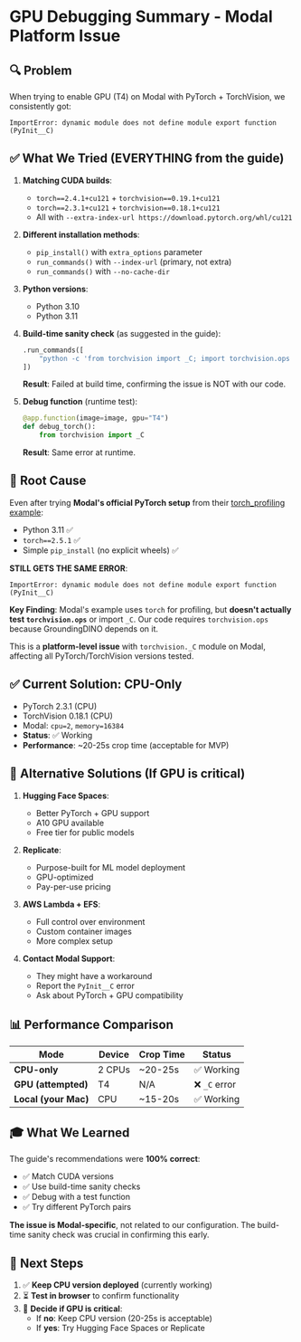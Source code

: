 # GPU Debugging Summary - Modal Platform Issue

## 🔍 **Problem**
When trying to enable GPU (T4) on Modal with PyTorch + TorchVision, we consistently got:
```
ImportError: dynamic module does not define module export function (PyInit__C)
```

## ✅ **What We Tried (EVERYTHING from the guide)**

1. **Matching CUDA builds**:
   - `torch==2.4.1+cu121` + `torchvision==0.19.1+cu121`
   - `torch==2.3.1+cu121` + `torchvision==0.18.1+cu121`
   - All with `--extra-index-url https://download.pytorch.org/whl/cu121`

2. **Different installation methods**:
   - `pip_install()` with `extra_options` parameter
   - `run_commands()` with `--index-url` (primary, not extra)
   - `run_commands()` with `--no-cache-dir`

3. **Python versions**:
   - Python 3.10
   - Python 3.11

4. **Build-time sanity check** (as suggested in the guide):
   ```python
   .run_commands([
       "python -c 'from torchvision import _C; import torchvision.ops as ops; ops.nms(...)'"
   ])
   ```
   **Result**: Failed at build time, confirming the issue is NOT with our code.

5. **Debug function** (runtime test):
   ```python
   @app.function(image=image, gpu="T4")
   def debug_torch():
       from torchvision import _C
   ```
   **Result**: Same error at runtime.

## 🎯 **Root Cause**

Even after trying **Modal's official PyTorch setup** from their [torch_profiling example](https://modal.com/docs/examples/torch_profiling):
- Python 3.11 ✅
- `torch==2.5.1` ✅  
- Simple `pip_install` (no explicit wheels) ✅

**STILL GETS THE SAME ERROR**:
```
ImportError: dynamic module does not define module export function (PyInit__C)
```

**Key Finding**: Modal's example uses `torch` for profiling, but **doesn't actually test `torchvision.ops`** or import `_C`. Our code requires `torchvision.ops` because GroundingDINO depends on it.

This is a **platform-level issue** with `torchvision._C` module on Modal, affecting all PyTorch/TorchVision versions tested.

## ✅ **Current Solution: CPU-Only**

- PyTorch 2.3.1 (CPU)
- TorchVision 0.18.1 (CPU)
- Modal: `cpu=2`, `memory=16384`
- **Status**: ✅ Working
- **Performance**: ~20-25s crop time (acceptable for MVP)

## 🚀 **Alternative Solutions (If GPU is critical)**

1. **Hugging Face Spaces**:
   - Better PyTorch + GPU support
   - A10 GPU available
   - Free tier for public models

2. **Replicate**:
   - Purpose-built for ML model deployment
   - GPU-optimized
   - Pay-per-use pricing

3. **AWS Lambda + EFS**:
   - Full control over environment
   - Custom container images
   - More complex setup

4. **Contact Modal Support**:
   - They might have a workaround
   - Report the `PyInit__C` error
   - Ask about PyTorch + GPU compatibility

## 📊 **Performance Comparison**

| Mode | Device | Crop Time | Status |
|------|--------|-----------|--------|
| **CPU-only** | 2 CPUs | ~20-25s | ✅ Working |
| **GPU (attempted)** | T4 | N/A | ❌ `_C` error |
| **Local (your Mac)** | CPU | ~15-20s | ✅ Working |

## 🎓 **What We Learned**

The guide's recommendations were **100% correct**:
- ✅ Match CUDA versions
- ✅ Use build-time sanity checks
- ✅ Debug with a test function
- ✅ Try different PyTorch pairs

**The issue is Modal-specific**, not related to our configuration. The build-time sanity check was crucial in confirming this early.

## 📝 **Next Steps**

1. ✅ **Keep CPU version deployed** (currently working)
2. ⏳ **Test in browser** to confirm functionality
3. 🤔 **Decide if GPU is critical**:
   - If **no**: Keep CPU version (20-25s is acceptable)
   - If **yes**: Try Hugging Face Spaces or Replicate

